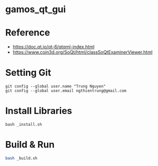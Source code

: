 # gamos_qt_gui

# Reference
- https://doc.qt.io/qt-6/qtqml-index.html
- https://www.coin3d.org/SoQt/html/classSoQtExaminerViewer.html

# Setting Git
```shell
git config --global user.name "Trung Nguyen"
git config --global user.email ngthientrung@gmail.com
```

# Install Libraries
```shell
bash _install.sh
```

# Build & Run
```sh
bash _build.sh
```